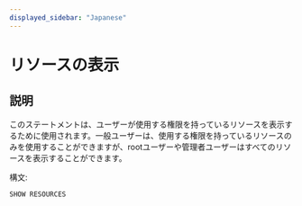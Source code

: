 ```yaml
---
displayed_sidebar: "Japanese"
---
```


# リソースの表示

## 説明

このステートメントは、ユーザーが使用する権限を持っているリソースを表示するために使用されます。一般ユーザーは、使用する権限を持っているリソースのみを使用することができますが、rootユーザーや管理者ユーザーはすべてのリソースを表示することができます。

構文:

```sql
SHOW RESOURCES
```
